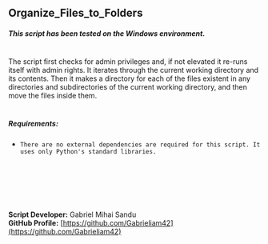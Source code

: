 ## Organize_Files_to_Folders



##### This script has been tested on the Windows environment.
#

The script first checks for admin privileges and, if not elevated it re-runs itself with admin rights.
It iterates through the current working directory and its contents. Then it makes a directory for each of the files existent in any directories and subdirectories of the current working directory, and then move the files inside them.

#



##### Requirements:

- `There are no external dependencies are required for this script. It uses only Python's standard libraries.`





<br><br>





<br><br>





**Script Developer:** Gabriel Mihai Sandu  
**GitHub Profile:** [https://github.com/Gabrieliam42](https://github.com/Gabrieliam42)
